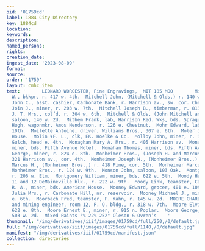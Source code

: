 ```yaml
---
pid: '01759cd'
label: 1884 City Directory
key: 1884cd
location: 
keywords: 
description: 
named_persons: 
rights: 
creation_date: 
ingest_date: '2023-08-09'
format: 
source: 
order: '1759'
layout: cmhc_item
text: '      LEONARD WORCESTER, Fine Engravings,  MIT 185 MOO        Mitchell James
  W., bkkpr, r. 417 w. 4th.  Mitchell John, (Mitchell & Olds,) r. 140 w. 2d.  -Mitchell
  John C., asst. cashier, Carbonate Bank, r. Harrison av., sw. cor. Chestnut.  Mitchell
  Join J., miner, r. 203 w. 7th.  Mitchell Joseph B., timberman, r. 813 ec. 5th.  Mitchell
  J. T. Mrs., col’d, r. 304 w. 6th.  Mitchell & Olds, (John Mitchell and William Olds,)
  saloon, 140 w. 2d.  Mithem Frank, lab, Harrison Red. Wks, bds. Sprague Hotel.  Mohin
  Hugh, wagonmkr, Amos Henderson, r. 126 e. Chestnut.  Mohr Edward, lab, r. 407 e.
  10th.  Moilette Antoine, driver, Williams Bros., 307 e. 6th.  Moler John, bds. Central
  House.  Molin ¥F. L., clk, EK. Hoelke & Co.  Molloy John, miner, r. Stray Horse
  Gulch, head e. 4th.  Monaghan Mary A. Mrs., r. 405 Harrison av.  Monahan George,
  miner, bds. Fifth Avenue Hotel.  Monahan Thomas, miner, bds. Fifth Avenue Hotel.  Monce
  George, miner, r. 824 e. 8th.  Monheimer Bros., (Joseph H. and Marcus H.,) dry goods,
  321 Harrison av., cor. 4th.  Monheimer Joseph H., (Monheimer Bros.,) r. 124 w. 9th.  Monheimer
  Marcus H., (Monheimer Bros.,) r. 418 Pine, cor. 5th.  Monheimer Marcus J., clk,
  Monheimer Bros., r. 124 w. 9th.  Monson John, saloon, 103 Oak.  Montgomery Al, barkpr,
  r. 206 w. Elm.  Montgomery William, miner, bds. 622 e. 5th.  Moody Henry, lawyer,
  11 and 12 DeMaineville blk., r. 222 w. 9th.  Moody Link, teamster, Carland & Day.  Moody
  R. A., miner, bds. American House.  Mooney Edward, grocer, 401 e. 10th.  Mooney
  Julia Mrs., r. Carbonate Hill, nr. reservoir.  Mooney Michael J., miner, r. 621
  e. 6th.  Moorbach Fred, teamster, F. Kahn, r. 145 w. 2d.  MOORE CHARLES J., civil
  and mining engineer, room 12, P. O. bldg., r. 318 w. 7th.  Moore Elvira Mrs., r.
  622 e. 8th.  Moore Ernest E., miner, r. 915 n. Poplar.  Moore George, miner, r.
  503 w. 2d.  Mixed Paints °% 22% 252" Oleson & Ovren’s    '
thumbnail: "/img/derivatives/iiif/images/01759cd/full/250,/0/default.jpg"
full: "/img/derivatives/iiif/images/01759cd/full/1140,/0/default.jpg"
manifest: "/img/derivatives/iiif/01759cd/manifest.json"
collection: directories
---
```

